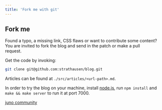 ```yaml
---
title: 'Fork me with git'
---
```



## Fork me

Found a typo, a missing link, CSS flaws
or want to contribute some content?
You are invited to fork the blog
and send in the patch
or make a pull request.

Get the code by invoking:

``` bash
git clone git@github.com:strathausen/blog.git
```

Articles can be found at `./src/articles/<url-path>.md`.

In order to try the blog on your machine,
install <a href="http://nodejs.org/">node.js</a>,
run `npm install` and `make && make server`
to run it at port 7000.


<a href="yourjuno://Community">juno community</a>
